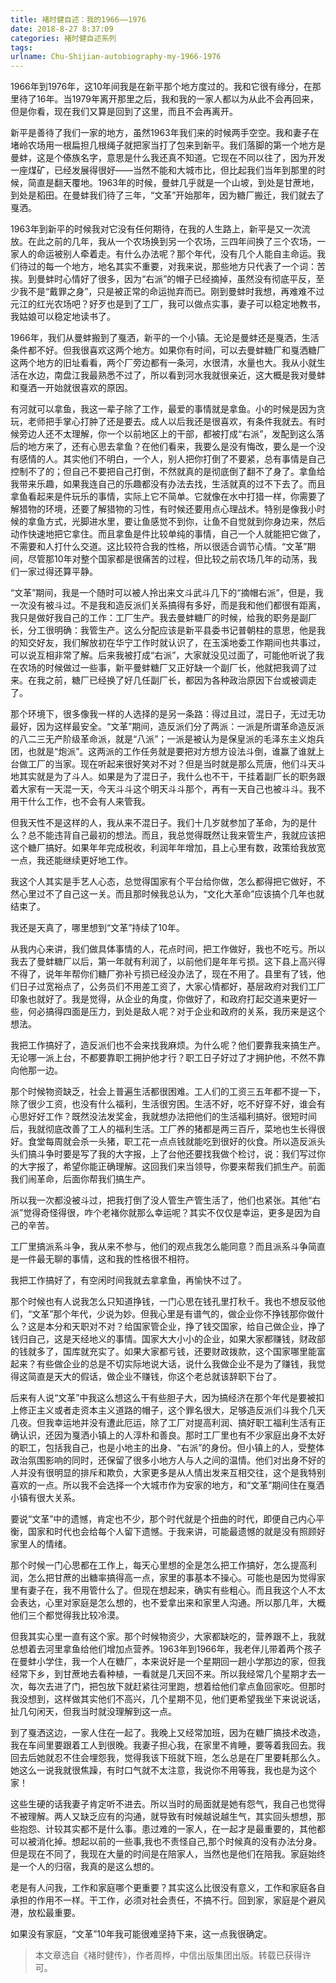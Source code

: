 ```yaml
---
title: 褚时健自述：我的1966——1976
date: 2018-8-27 8:37:09
categories: 褚时健自述系列
tags:
urlname: Chu-Shijian-autobiography-my-1966-1976
---
```


1966年到1976年，这10年间我是在新平那个地方度过的。我和它很有缘分，在那里待了16年。当1979年离开那里之后，我和我的一家人都以为从此不会再回来，但是你看，现在我们又算是回到了这里，而且不会再离开。

新平是善待了我们一家的地方，虽然1963年我们来的时候两手空空。我和妻子在堵岭农场用一根扁担几根绳子就把家当打了包来到新平。我们落脚的第一个地方是曼蚌，这是个傣族名字，意思是什么我还真不知道。它现在不同以往了，因为开发一座煤矿，已经发展得很好——当然不能和大城市比，但比起我们当年到那里的时候，简直是翻天覆地。1963年的时候，曼蚌几乎就是一个山坡，到处是甘蔗地，到处是稻田。在曼蚌我们待了三年，“文革”开始那年，因为糖厂搬迁，我们就去了戛洒。

1963年到新平的时候我对它没有任何期待，在我的人生路上，新平是又一次流放。在此之前的几年，我从一个农场换到另一个农场，三四年间换了三个农场，一家人的命运被别人牵着走。有什么办法呢？那个年代，没有几个人能自主命运。我们待过的每一个地方，地名其实不重要，对我来说，那些地方只代表了一个词：苦挨。到曼蚌时心情好了很多，因为“右派”的帽子已经摘掉，虽然没有彻底平反，至少我不是“戴罪之身”，只是被正常的命运抛弃而已。刚到曼蚌时我想，再难难不过元江的红光农场吧？好歹也是到了工厂，我可以做点实事，妻子可以稳定地教书，我姑娘可以稳定地读书了。

1966年，我们从曼蚌搬到了戛洒，新平的一个小镇。无论是曼蚌还是戛洒，生活条件都不好。但我很喜欢这两个地方。如果你有时间，可以去曼蚌糖厂和戛洒糖厂这两个地方的旧址看看，两个厂旁边都有一条河，水很清，水量也大。我从小就生活在水边，南盘江我最熟悉不过了，所以看到河水我就很亲近，这大概是我对曼蚌和戛洒一开始就很喜欢的原因。

有河就可以拿鱼，我这一辈子除了工作，最爱的事情就是拿鱼。小的时候是因为贪玩，老师把手掌心打肿了还是要去。成人以后我还是很喜欢，有条件我就去。有时候旁边人还不太理解，你一个以前地区上的干部，都被打成“右派”，发配到这么落后的地方来了，还有心思去拿鱼？在他们看来，我要么是没有悔改，要么是一个没有感情的人。其实他们不明白，一个人，别人把你打倒了不要紧，总有事情是自己控制不了的；但自己不要把自己打倒，不然就真的是彻底倒了翻不了身了。拿鱼给我带来乐趣，如果我连自己的乐趣都没有办法去找，生活就真的过不下去了。而且拿鱼看起来是件玩乐的事情，实际上它不简单。它就像在水中打猎一样，你需要了解猎物的环境，还要了解猎物的习性，有时候还要用点心理战术。特别是像我小时候的拿鱼方式，光脚进水里，要让鱼感觉不到你，让鱼不自觉就到你身边来，然后动作快速地把它拿住。而且拿鱼是件比较单纯的事情，自己一个人就能把它做了，不需要和人打什么交道。这比较符合我的性格，所以很适合调节心情。“文革”期间，尽管那10年对整个国家都是很痛苦的过程，但比较之前农场几年的动荡，我们一家过得还算平静。

“文革”期间，我是一个随时可以被人拎出来文斗武斗几下的“摘帽右派”，但是，我一次没有被斗过。不是我和造反派们关系搞得有多好，而是我和他们都很有距离，我只是做好我自己的工作：工厂生产。我去曼蚌糖厂的时候，给我的职务是副厂长，分工很明确：我管生产。这么分配应该是新平县委书记普朝柱的意思，他是我的知交好友，我们解放初在华宁工作时就认识了，在玉溪地委工作期间也共事过，可以说互相非常了解。后来我被打成“右派”，大家就没见过面了，可能他听说了我在农场的时候做过一些事，新平曼蚌糖厂又正好缺一个副厂长，他就把我调了过来。在我之前，糖厂已经换了好几任副厂长，都因为各种政治原因下台或被调走了。

那个环境下，很多像我一样的人选择的是另一条路：得过且过，混日子，无过无功最好，因为这样最安全。“文革”期间，造反派们分了两派：一派是所谓革命造反派的八二三无产阶级革命派，就是“八派”；一派是被认为是保皇派的毛泽东主义炮兵团，也就是“炮派”。这两派的工作任务就是要把对方想方设法斗倒，谁赢了谁就上台做工厂的当家。现在听起来很好笑对不对？但是当时就是那么荒唐，他们斗天斗地其实就是为了斗人。如果是为了混日子，我什么也不干，干挂着副厂长的职务跟着大家有一天混一天，今天斗斗这个明天斗斗那个，再有一天自己也被斗斗。我不用干什么工作，也不会有人来管我。

但我天性不是这样的人，我从来不混日子。我们十几岁就参加了革命，为的是什么？总不能违背自己最初的想法。而且，我总觉得既然让我来管生产，我就应该把这个糖厂搞好。如果年年完成税收，利润年年增加，县上心里有数，政策给我放宽一点，我还能继续更好地工作。

我这个人其实是手艺人心态，总觉得国家有个平台给你做，怎么都得把它做好，不然心里过不了自己这一关。而且那时候我总认为，“文化大革命”应该搞个几年也就结束了。

我还是天真了，哪里想到“文革”持续了10年。

从我内心来讲，我们做具体事情的人，花点时间，把工作做好，我也不吃亏。所以我去了曼蚌糖厂以后，第一年就有利润了，以前他们是年年亏损。这下县上高兴得不得了，说年年帮你们糖厂弥补亏损已经没办法了，现在不用了。县里有了钱，他们日子过宽裕点了，公务员们不用差工资了，大家心情都好，基层政府对我们工厂印象也就好了。我是觉得，从企业的角度，你做好了，和政府打起交道来更好一些，何必搞得四面是压力，到处是敌人呢？对于企业和政府的关系，我历来是这个想法。

我把工作搞好了，造反派们也不会来找我麻烦。为什么呢？他们要靠我来搞生产。无论哪一派上台，不都要靠职工拥护他才行？职工日子好过了才拥护他，不然不靠向他那一边。

那个时候物资缺乏，社会上普遍生活都很困难。工人们的工资三五年都不提一下，除了很少工资，也没有什么福利，生活很穷困。生活不好，吃不好穿不好，谁会有心思好好工作？既然没法发奖金，我就想办法把他们的生活福利搞好。很短时间后，我就彻底改善了工人的福利生活。工厂养的猪都是两三百斤，菜地也生长得很好。食堂每周就会杀一头猪，职工花一点点钱就能吃到很好的伙食。所以造反派头头们搞斗争时要是写了我的大字报，上了台他还要找我做个检讨，说：我们写过你的大字报了，希望你能正确理解。这回我们来当领导，你要来帮我们抓生产。前面我们闹革命，后面你帮我们搞生产。

所以我一次都没被斗过，把我打倒了没人管生产管生活了，他们也紧张。其他“右派”觉得奇怪得很，咋个老褚你就那么幸运呢？其实不仅仅是幸运，更多是因为自己的辛苦。

工厂里搞派系斗争，我从来不参与，他们的观点我怎么能同意？而且派系斗争简直是一件最无聊的事情，这和我的性格很不相符。

我把工作搞好了，有空闲时间我就去拿拿鱼，再愉快不过了。

那个时候也有人说我怎么只知道挣钱，一门心思在钱孔里打秋千。我也不想反驳他们，“文革”那个年代，少说为妙。但我心里是有谱气的，做企业你不挣钱那你做什么？这是本分和天职对不对？给国家管企业，挣了钱交国家，给自己做企业，挣了钱归自己，这是天经地义的事情。国家大大小小的企业，如果大家都赚钱，财政部的钱就多了，国库就充实了。如果大家都亏钱，还要财政拨款，这个国家哪里能富起来？有些做企业的总是不切实际地说大话，说什么我做企业不是为了赚钱，我觉得这简直是天大的假话，做企业不赚钱，你这个老总就该辞职下台了。

后来有人说“文革”中我这么想这么干有些胆子大，因为搞经济在那个年代是要被扣上修正主义或者走资本主义道路的帽子，这个罪名很大，足够造反派们斗我个几天几夜。但我幸运地并没有遭此厄运，除了工厂对提高利润、搞好职工福利生活有正确认识，还因为戛洒小镇上的人淳朴和善良。那时工厂里也有不少家庭出身不太好的职工，包括我自己，也是小地主的出身、“右派”的身份。但小镇上的人，受整体政治氛围影响的同时，还保留了很多小地方人与人之间的温情。他们对出身不好的人并没有很明显的排斥和欺负，大家更多是从人情出发来互相交往，这个是我特别喜欢的一点。所以我不会选择一个大城市作为安家的地方，和“文革”期间住在戛洒小镇有很大关系。

要说“文革”中的遗憾，肯定也不少，那个时代就是个扭曲的时代，即便自己内心平衡，国家和时代也会给每个人留下遗憾。于我来讲，可能最遗憾的就是没有照顾好家里人的情绪。

那个时候一门心思都在工作上，每天心里想的全是怎么把工作搞好，怎么提高利润，怎么把甘蔗的出糖率搞得高一点，家里的事基本不操心。可能也是因为觉得家里有妻子在，我不用管什么了。但现在想起来，确实有些粗心。而且我这个人不太会表达，心里对家庭是怎么想的，也不爱拿出来和家里人沟通。所以那几年，大概他们三个都觉得我比较冷漠。

但我其实心里一直有这个家。那个时候物资少，大家都缺吃的，营养跟不上，我就总想着去河里拿鱼给他们增加点营养。1963年到1966年，我老伴儿带着两个孩子在曼蚌小学住，我一个人在糖厂，本来说好是一个星期回一趟小学那边的家，但我经常下乡，到甘蔗地去看种植，一看就是几天回不来。所以我经常几个星期才去一次，每次去进了门，把包放下就赶紧往河里跑，想着给他们拿点鱼回家吃。但那时我没想到，这样做其实他们不高兴，几个星期不见，他们更希望我坐下来说说话，扯几句闲天，但我当时就没理解到这一点。

到了戛洒这边，一家人住在一起了。我晚上又经常加班，因为在糖厂搞技术改造，我在车间里要跟着工人到很晚。我妻子担心我，在家里不肯睡，要等着我回去。我回去后她就忍不住会埋怨我，觉得我该下班就下班，怎么总是在厂里要耗那么久。她这么一说我就很焦躁，有时口气就不太注意，我说你不用等我，我也是为这个家！

这些生硬的话我妻子肯定听不进去。所以当时的局面就是她有怨气，我自己也觉得不被理解。两人又缺乏应有的沟通，就导致有时候越说越生气，其实回头想想，那些抱怨、计较其实都不是什么事。患过难的一家人，在一起才是最重要的，其他都可以被消化掉。想起以前的一些事,我也不责怪自己,那个时候真的没有办法分身。但是现在不同了，我现在大量的时间是在陪家人，当然也是他们在陪我。家庭始终是一个人的归宿，我真的是这么想的。

老是有人问我，工作和家庭哪个更重要？其实这么比很没有意义，工作和家庭各自承担的作用不一样。干工作，必须对社会责任，不搞不行。回到家，家庭是个避风港，放松最重要。

如果没有家庭，“文革”10年我可能很难坚持下来，这一点我很确定。

> 本文章选自《褚时健传》，作者周桦，中信出版集团出版。转载已获得许可。